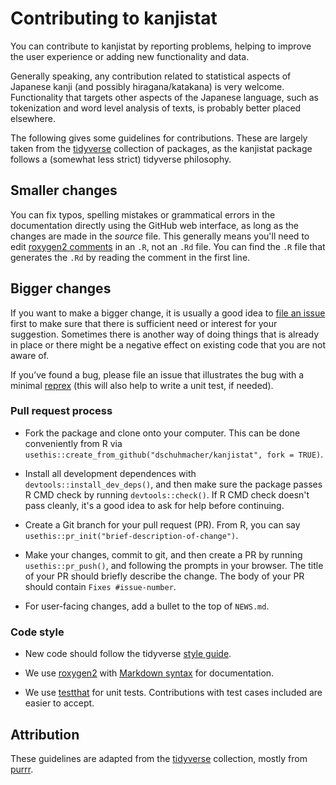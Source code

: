 # Contributing to kanjistat

You can contribute to kanjistat by reporting problems, helping to improve the user experience or adding new functionality and data.

Generally speaking, any contribution related to statistical aspects of Japanese kanji (and possibly hiragana/katakana) is very welcome. Functionality that targets other aspects of the Japanese language, such as tokenization and word level analysis of texts, is probably better placed elsewhere.

The following gives some guidelines for contributions. These are largely taken from the [tidyverse](https://www.tidyverse.org/) collection of packages, as the kanjistat package follows a (somewhat less strict) tidyverse philosophy.


## Smaller changes

You can fix typos, spelling mistakes or grammatical errors in the documentation directly using the GitHub web interface, as long as the changes are made in the _source_ file. 
This generally means you'll need to edit [roxygen2 comments](https://roxygen2.r-lib.org/articles/roxygen2.html) in an `.R`, not an `.Rd` file. You can find the `.R` file that generates the `.Rd` by reading the comment in the first line.

## Bigger changes

If you want to make a bigger change, it is usually a good idea to [file an issue](https://github.com/dschuhmacher/kanjistat/issues) first to make sure that there is sufficient need or interest for your suggestion. Sometimes there is another way of doing things that is already in place or there might be a negative effect on existing code that you are not aware of.

If you’ve found a bug, please file an issue that illustrates the bug with a minimal 
[reprex](https://www.tidyverse.org/help/#reprex) (this will also help to write a unit test, if needed).



### Pull request process

* Fork the package and clone onto your computer. This can be done conveniently from R via
 `usethis::create_from_github("dschuhmacher/kanjistat", fork = TRUE)`.

* Install all development dependences with `devtools::install_dev_deps()`, and then make sure the package passes R CMD check by running `devtools::check()`. 
    If R CMD check doesn't pass cleanly, it's a good idea to ask for help before continuing. 

* Create a Git branch for your pull request (PR). From R, you can say `usethis::pr_init("brief-description-of-change")`.

* Make your changes, commit to git, and then create a PR by running `usethis::pr_push()`, and following the prompts in your browser.
    The title of your PR should briefly describe the change.
    The body of your PR should contain `Fixes #issue-number`.

* For user-facing changes, add a bullet to the top of `NEWS.md`.

### Code style

* New code should follow the tidyverse [style guide](https://style.tidyverse.org). 

* We use [roxygen2](https://cran.r-project.org/package=roxygen2) with [Markdown syntax](https://roxygen2.r-lib.org/articles/rd-formatting.html) for documentation.  

* We use [testthat](https://cran.r-project.org/package=testthat) for unit tests. 
   Contributions with test cases included are easier to accept.


## Attribution

These guidelines are adapted from the [tidyverse](https://www.tidyverse.org/) collection, mostly from [purrr](https://purrr.tidyverse.org/CONTRIBUTING.html).
